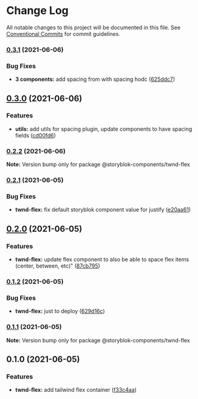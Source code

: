 # Change Log

All notable changes to this project will be documented in this file.
See [Conventional Commits](https://conventionalcommits.org) for commit guidelines.

### [0.3.1](https://github.com/storyblok-components/components/compare/@storyblok-components/twnd-flex@0.3.0...@storyblok-components/twnd-flex@0.3.1) (2021-06-06)


### Bug Fixes

* **3 components:** add spacing from with spacing hodc ([625ddc7](https://github.com/storyblok-components/components/commit/625ddc7e639a70b3b6c572d35b737e74d1386fb6))



## [0.3.0](https://github.com/storyblok-components/components/compare/@storyblok-components/twnd-flex@0.2.2...@storyblok-components/twnd-flex@0.3.0) (2021-06-06)


### Features

* **utils:** add utils for spacing plugin, update components to have spacing fields ([cd00fd6](https://github.com/storyblok-components/components/commit/cd00fd6837d5b6947c4eaea85a80d21a9321978d))



### [0.2.2](https://github.com/storyblok-components/components/compare/@storyblok-components/twnd-flex@0.2.1...@storyblok-components/twnd-flex@0.2.2) (2021-06-06)

**Note:** Version bump only for package @storyblok-components/twnd-flex





### [0.2.1](https://github.com/storyblok-components/components/compare/@storyblok-components/twnd-flex@0.2.0...@storyblok-components/twnd-flex@0.2.1) (2021-06-05)


### Bug Fixes

* **twnd-flex:** fix default storyblok component value for justify ([e20aa61](https://github.com/storyblok-components/components/commit/e20aa61720166d01fe5e6b3c46669b2c8af4a15b))



## [0.2.0](https://github.com/storyblok-components/components/compare/@storyblok-components/twnd-flex@0.1.2...@storyblok-components/twnd-flex@0.2.0) (2021-06-05)


### Features

* **twnd-flex:** update flex component to also be able to space flex items (center, between, etc)" ([87cb795](https://github.com/storyblok-components/components/commit/87cb795478bf690b18945a5c703e76bd503fd783))



### [0.1.2](https://github.com/storyblok-components/components/compare/@storyblok-components/twnd-flex@0.1.1...@storyblok-components/twnd-flex@0.1.2) (2021-06-05)


### Bug Fixes

* **twnd-flex:** just to deploy ([629d16c](https://github.com/storyblok-components/components/commit/629d16cc061ba30dd891047d0f07a5e81e8a24d4))



### [0.1.1](https://github.com/storyblok-components/components/compare/@storyblok-components/twnd-flex@0.1.0...@storyblok-components/twnd-flex@0.1.1) (2021-06-05)

**Note:** Version bump only for package @storyblok-components/twnd-flex





## 0.1.0 (2021-06-05)


### Features

* **twnd-flex:** add tailwind flex container ([f33c4aa](https://github.com/storyblok-components/components/commit/f33c4aa84ad5ea8221bbf382e0c4fd949df5d385))
